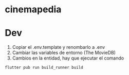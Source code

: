 # cinemapedia

# Dev

1. Copiar el .env.template y renombarlo a .env
2. Cambiar las variables de entorno (The MovieDB)
3. Cambios en la entidad, hay que ejecutar el comando

```
flutter pub run build_runner build
```
